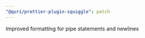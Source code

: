 ```yaml
---
"@quri/prettier-plugin-squiggle": patch
---
```


Improved formatting for pipe statements and newlines
